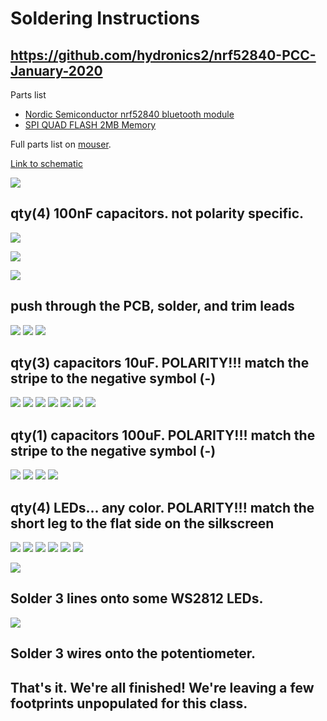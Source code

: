 # Soldering Instructions

## https://github.com/hydronics2/nrf52840-PCC-January-2020
Parts list
- [Nordic Semiconductor nrf52840 bluetooth module](https://www.adafruit.com/product/4078)
- [SPI QUAD FLASH 2MB Memory](https://www.digikey.com/product-detail/en/gigadevice-semiconductor-hk-limited/GD25Q16CTIGR/1970-1010-1-ND/9484760)


Full parts list on [mouser](https://www.mouser.com/ProjectManager/ProjectDetail.aspx?AccessID=5d5a690db9).


[Link to schematic](https://github.com/hydronics2/nrf52840-PCC-January-2020/blob/master/soldering/eagle_design_files/PCB_schematic1.pdf)



![](https://github.com/hydronics2/nrf52840-PCC-January-2020/blob/master/soldering/pics/1caps.jpg)
## qty(4) 100nF capacitors. not polarity specific.

![](https://github.com/hydronics2/nrf52840-PCC-January-2020/blob/master/soldering/pics/2caps.JPG)

![](https://github.com/hydronics2/nrf52840-PCC-January-2020/blob/master/soldering/pics/3caps.JPG)

![](https://github.com/hydronics2/nrf52840-PCC-January-2020/blob/master/soldering/pics/4caps.JPG)
## push through the PCB, solder, and trim leads
![](https://github.com/hydronics2/nrf52840-PCC-January-2020/blob/master/soldering/pics/5resistor.JPG)
![](https://github.com/hydronics2/nrf52840-PCC-January-2020/blob/master/soldering/pics/6resistor.JPG)
![](https://github.com/hydronics2/nrf52840-PCC-January-2020/blob/master/soldering/pics/7caps.JPG)
## qty(3) capacitors 10uF. POLARITY!!! match the stripe to the negative symbol (-)
![](https://github.com/hydronics2/nrf52840-PCC-January-2020/blob/master/soldering/pics/8caps.JPG)
![](https://github.com/hydronics2/nrf52840-PCC-January-2020/blob/master/soldering/pics/9caps.JPG)
![](https://github.com/hydronics2/nrf52840-PCC-January-2020/blob/master/soldering/pics/10caps_crystal.JPG)
![](https://github.com/hydronics2/nrf52840-PCC-January-2020/blob/master/soldering/pics/11caps_crystal.JPG)
![](https://github.com/hydronics2/nrf52840-PCC-January-2020/blob/master/soldering/pics/12inductor.JPG)
![](https://github.com/hydronics2/nrf52840-PCC-January-2020/blob/master/soldering/pics/13inductor.JPG)
![](https://github.com/hydronics2/nrf52840-PCC-January-2020/blob/master/soldering/pics/14caps.JPG)
## qty(1) capacitors 100uF. POLARITY!!! match the stripe to the negative symbol (-)
![](https://github.com/hydronics2/nrf52840-PCC-January-2020/blob/master/soldering/pics/15caps.JPG)
![](https://github.com/hydronics2/nrf52840-PCC-January-2020/blob/master/soldering/pics/16buttons.JPG)
![](https://github.com/hydronics2/nrf52840-PCC-January-2020/blob/master/soldering/pics/17buttons.JPG)
![](https://github.com/hydronics2/nrf52840-PCC-January-2020/blob/master/soldering/pics/18leds.JPG)
## qty(4) LEDs... any color. POLARITY!!! match the short leg to the flat side on the silkscreen
![](https://github.com/hydronics2/nrf52840-PCC-January-2020/blob/master/soldering/pics/19leds.JPG)
![](https://github.com/hydronics2/nrf52840-PCC-January-2020/blob/master/soldering/pics/20leds.JPG)
![](https://github.com/hydronics2/nrf52840-PCC-January-2020/blob/master/soldering/pics/21led_resistors.JPG)
![](https://github.com/hydronics2/nrf52840-PCC-January-2020/blob/master/soldering/pics/22led_resistors.JPG)
![](https://github.com/hydronics2/nrf52840-PCC-January-2020/blob/master/soldering/pics/23_screw_terminals.JPG)
![](https://github.com/hydronics2/nrf52840-PCC-January-2020/blob/master/soldering/pics/24_screw_terminals.JPG)









![](https://github.com/hydronics2/nrf52840-PCC-January-2020/blob/master/soldering/pics/ws2812.JPG)

## Solder 3 lines onto some WS2812 LEDs.

![](https://github.com/hydronics2/nrf52840-PCC-January-2020/blob/master/soldering/pics/22.jpg)

## Solder 3 wires onto the potentiometer.
## That's it. We're all finished! We're leaving a few footprints unpopulated for this class.
